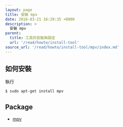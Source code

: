 ```yaml
---
layout: page
title: 安裝 mpv
date: 2018-03-21 16:29:35 +0800
description: >
  安裝 mpv
parent:
  title: 工具的安裝與設定
  url: '/read/howto/install-tool'
source_url: '/read/howto/install-tool/mpv/index.md'
---
```



## 如何安裝

執行

``` sh
$ sudo apt-get install mpv
```


## Package

* [mpv](https://packages.ubuntu.com/bionic/mpv)
